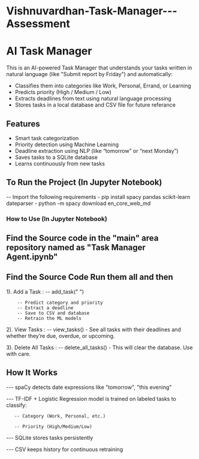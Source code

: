 # Vishnuvardhan-Task-Manager---Assessment
# AI Task Manager

This is an AI-powered Task Manager that understands your tasks written in natural language (like "Submit report by Friday") and automatically:

- Classifies them into categories like Work, Personal, Errand, or Learning
- Predicts priority (High / Medium / Low)
- Extracts deadlines from text using natural language processing
- Stores tasks in a local database and CSV file for future referance

## Features

- Smart task categorization
- Priority detection using Machine Learning
- Deadline extraction using NLP (like “tomorrow” or “next Monday”)
- Saves tasks to a SQLite database
- Learns continuously from new tasks

## To Run the Project (In Jupyter Notebook)
-- Import the following requirements
     - pip install spacy pandas scikit-learn dateparser
     - python -m spacy download en_core_web_md

### How to Use (In Jupyter Notebook)

## Find the Source code in the "main" area repository named as "Task Manager Agent.ipynb"
## Find the Source Code Run them all and then 

1). Add a Task : 
       -- add_task(" ")

        -- Predict category and priority
        -- Extract a deadline
        -- Save to CSV and database
        -- Retrain the ML models

2). View Tasks :
       -- view_tasks()
        - See all tasks with their deadlines and whether they’re due, overdue, or upcoming.

3). Delete All Tasks :
       -- delete_all_tasks()
        - This will clear the database. Use with care.

## How It Works
 --- spaCy detects date expressions like "tomorrow", "this evening"

 --- TF-IDF + Logistic Regression model is trained on labeled tasks to classify:
 
       -- Category (Work, Personal, etc.)
        
       -- Priority (High/Medium/Low)

--- SQLite stores tasks persistently

--- CSV keeps history for continuous retraining




